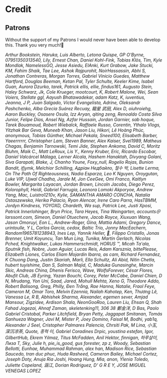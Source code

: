 
# Credit

## Patrons

Without the support of my Patrons I would never have been able to develop this. Thank you very much!🙏<br>

*Arthur Bookstein, Haruka, Luis Alberto, Letona Quispe, GP O'Byrne, 07951350313540, Lily, Ernest Chan, Daniel Kohl-Fink, Tobias Klös, Tim, Kyle Mondlak, NamelessGO, Jesse Asiedu, ElAnki, Kurt Grabow, Jake Stucki, KM, Fahim Shaik, Tae Lee, Ashok Rajpurohit, NoirHassassin, Abhi S, Jonathan Contreras, Morgan Torres, Gabriel Vinicio Guedes, Matthew Hartford, Douglas Beeman, Ketan Pal, Tyler Schulte, Keeler Kime, Isabel Guan, Aurora Dzurko, tarek, Patrick ellis, ellie, findus161, Augusto Stein, Haley Schwarz, Jk, Cole Krueger, mootcourt, K, Robert Malone, Wei, Sean Voiers, Stellate ggl, Aayush Bhatawadekar, adam Katz, K, iuventius, Jeanna, J P, Juan Salgado, Victor Evangelista, Adrine, Oleksandr Pashchenko, Alba Grecia Suárez Recuay, 龍星 武田, Alex D, oiuhroiehg, Aaron Buckley, Osasere Osula, Izz Aryan, qiting zeng, Renoaldo Costa Silva Junior, Felipe Dias, Ansel Ng, Azfar Hussain, Jordan Garnier, sab hoque, Tarek Bouamoud, Robert Wiebalck, Raffaele Russo, Corentin, Ythalo Vlogs, Yitzhak Bar Geva, Muneeb Khan, Jason Liu, Hikori, Lê Hoàng Phúc, anonymous, Tobias Günther, Michael Pekala, Sneed100, Elisabeth Barber, Yaeerrrrrr, Christopher Lam, Steven Banner, Alex Kaiser, Svel1989, Matheus Chagas, Benjamin Tarnowski, Temi Jide, Stephen Ankoma, David C, Moritz Bluhm, Maik C., Matt LeRoux, Lis Y., Kenny Kruber, Eric, Ricardo Escobar, Daniel Valcárcel Málaga, Lerner Alcala, Hashem Hanaktah, Divyang Golani, Siva Garapati, Blake, J, Chanho Youne, Foxy_null, Rogelio Rojas, Bunion Bandit, ifjymk, Melchior Schilling, Адріан Недбайло, 철수 박, Lisette Lerma, On The Path Of Righteousness, Nadia Esparza, Leo K Nguyen, Oroygutan, Luke VIP, Ujwal Chadha, Jarale M, Jon CeeGee, Omi Franco, Kaitlyn Bowler, Margarita Layacan, Jordan Brown, Lincoln Jacobs, Diego Perez, Kolorophyll, Heidi, Gabriel Farrugia, Leonora Lomoki Akporyoe, Andrew Yang, Mac, Luistro1210v, Kylie, SAMANTHA AMARO CONCHA, Natalia Ostaszewska, Herika Palacio, Ryan Alencar, Irene Caro Parra, HasTBMM, Jordyn Kindness, YOYOXD, Chardeth, Wa sup, Patrick Lee, Justi Xposi, Patrick Innerlohinger, Bryn Price, Tara Heyes, Tina Weingarten, accounts＠larssont.com, Simeon, Daniel Otuechere, Jacob Royce, Xiuxuan Wang, Jason Omoruyi, Eon L., Andrew-Roger, Gina, Mattia Adami, Gregory Dance, urintoulle, Y L, Carlos Garcia, cedox, Baltic Trio, Jonny MacEachern, Random1965781238943, Ines Lep, Yannik Heller, 🌠, Filippo Cristallo, Jonas Brenner, Umit Koyuncu, Tan Mun Ling, Tunika, Martin Gerlach, Nicolas Pched, Knightwalker, Lukas Hammerschmidt, HORUS ™, Micah Ta'ala, Sputnik fish, Nobre, Juan Aguiar, Lucas Reis, Adam Karsznia, bittePlease, Elizabeth Liones, Carlos Eliam Mojardin Ibarra, as cam, Richard Fernandez, K Chuong Dang, Justin Skariah, Marli, Ella Schultz, Ali Abid, Nitin Chetla, hubert tuyishime, Dan S, Salman Majid, C, Maduka Gunasinghe, Marcin Skic, Andreas China, Dhenis Ferisco, Wave, WolfsForever, César Flores, Abufit Club, JB Eyring, Yazan Bouchi, Corey, Peter McCabe, Daniel Chien, D N, Mrudang, Yon Uni, Saad, Jared, Mohull Mehta, Xeno G, Theodore Addo, Robert Balisong, Greg, Philly, Đen Trắng, Rae Hanna, Natalie, Fraol Feye, Cameron M, Omar Toro, Melvin Ezennia, Nailah Kahotep, Ken, Thương Lê, Vanessa Le, R B, Abhishek Sharma, Alexander, egemen sever, Amjad Mansour, Zigzidee, Ardison Shala, NeonGooRoo, Lauren Liu, Ehsan Q, Shah Fahad Jogezai, Ahnaf Zaman, skeletenking11, 306 38 鄭金洋, D Bas, Paolo Gabriel Cristobal, Parker Litchfield, Bryan Petty, Jaggapat Smitanan, Tomás Sanhueza Wagner, Javi M, Mister P, Joey Domino, Faisal M, Bodhi, yab1q, Alexander J Seel, Cristopher Palmares Palencia, Chrsiti Pak, M Lina, 小玉, 深沉凉茶, Quote, 종혁 이, Gabriel Coradines Drpic, youstina estefan, Igor, GilbertHub, Ekrem Yılmaz, Titus McFadden, Anil Hektor, finnigan, 하루살이, Лиза Т, Sky, Julie h, pie_is_good, gus forester, zp z, Woody, Sebastian Bellotti, Eunhae, Muhammad Rahman, alex han, Madison Rice, Sebastian Saucedo, tran duc phuc, Huda Rasheed, Cameron Bailey, Michael Cortez, Joseph Doty, Anuja Ria Joshi, Hoang Hung, Mia, anon, Ylenia Toledo, Juliette Copeland, 涵江, Dorian Rodriguez, D' G R E Y, JOSE MIGUEL VENEGAS LOPEZ*